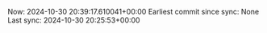 Now: 2024-10-30 20:39:17.610041+00:00 Earliest commit since sync: None Last sync: 2024-10-30 20:25:53+00:00
